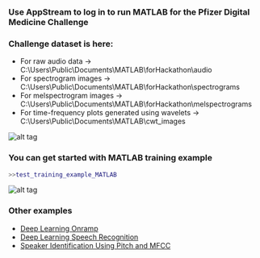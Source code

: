 ### Use AppStream to log in to run MATLAB for the Pfizer Digital Medicine Challenge

### Challenge dataset is here:
* For raw audio data -> C:\Users\Public\Documents\MATLAB\forHackathon\audio
* For spectrogram images -> C:\Users\Public\Documents\MATLAB\forHackathon\spectrograms
* For melspectrogram images -> C:\Users\Public\Documents\MATLAB\forHackathon\melspectrograms
* For time-frequency plots generated using wavelets  -> C:\Users\Public\Documents\MATLAB\cwt_images

![alt tag](https://user-images.githubusercontent.com/9381653/38443336-5ba11340-39b9-11e8-873c-43afa3e893e5.PNG)
### You can get started with MATLAB training example
```MATLAB
>>test_training_example_MATLAB
```
![alt tag](https://user-images.githubusercontent.com/11076410/38442281-d1abb526-39b5-11e8-8821-64d0e0d7bf95.png)

### Other examples
* [Deep Learning Onramp](https://www.mathworks.com/training-schedule/deep-learning-onramp)
* [Deep Learning Speech Recognition](https://www.mathworks.com/help/nnet/examples/deep-learning-speech-recognition.html)
* [Speaker Identification Using Pitch and MFCC](https://www.mathworks.com/help/audio/examples/speaker-identification-using-pitch-and-mfcc.html)
